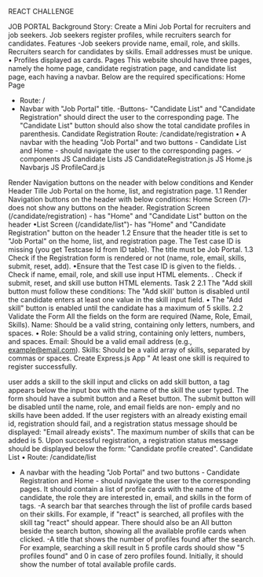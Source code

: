 REACT CHALLENGE

JOB PORTAL
Background Story: Create a Mini Job Portal for recruiters and job seekers. Job seekers register profiles, while recruiters search for candidates.
Features
-Job seekers provide name, email, role, and skills. Recruiters search for candidates by skills.
Email addresses must be unique.
• Profiles displayed as cards.
Pages
This website should have three pages, namely the home page, candidate registration page, and candidate list page, each having a navbar. Below are the required specifications:
Home Page
- Route: /
- Navbar with "Job Portal" title.
-Buttons- "Candidate List" and "Candidate Registration" should direct the user to the corresponding page. The "Candidate List" button should also show the total candidate profiles in parenthesis.
Candidate Registration
Route: /candidate/registration
• A navbar with the heading "Job Portal" and two buttons - Candidate List and Home - should navigate the user to the corresponding pages.
✓ components
JS Candidate Lists
JS CandidateRegistration.js
JS Home.js
Navbarjs
JS ProfileCard.js



Render Navigation buttons on the neader with below conditions and Kender Header
Tille Job Portal on the home, list, and registration page.
1.1 Render Navigation buttons on the header with below conditions: Home Screen (7)-does not show any buttons on the header. Registration Screen (/candidate/registration) - has "Home" and "Candidate List" button on the header
•List Screen (/candidate/list")- has "Home" and "Candidate Registration" button on the header
1.2 Ensure that the header title is set to "Job Portal" on the home, list, and registration
page.
The Test case ID is missing (you get Testcase Id from ID table). The title must be Job Portal.
1.3 Check if the Registration form is rendered or not (name, role, email, skills, submit, reset, add).
•Ensure that the Test case ID is given to the fields.
. Check if name, email, role, and skill use input HTML elements.
. Check if submit, reset, and skill use button HTML elements.
Task 2
2.1 The "Add skill button must follow these conditions:
The "Add skill' button is disabled until the candidate enters at least one value in the skill input field.
• The "Add skill" button is enabled until the candidate has a maximum of 5 skills.
2.2 Validate the Form
All the fields on the form are required (Name, Role, Email, Skills).
Name: Should be a valid string, containing only letters, numbers, and spaces.
• Role: Should be a valid string, containing only letters, numbers, and spaces. Email: Should be a valid email address (e.g., example@email.com).
Skills: Should be a valid array of skills, separated by commas or spaces.
Create Express.js App
"
At least one skill is required to register successfully.



user adds a skill to the skill input and clicks on add skill button, a tag appears below the input box with the name of the skill the user typed. The form should have a submit button and a Reset button.
The submit button will be disabled until the name, role, and email fields are non- emply and no skills have been added.
If the user registers with an already existing email id, registration should fail, and
a registration status message should be displayed: "Email already exists". The maximum number of skills that can be added is 5.
Upon successful registration, a registration status message should be displayed below the form: "Candidate profile created".
Candidate List
• Route: /candidate/list
- A navbar with the heading "Job Portal" and two buttons - Candidate Registration and Home - should navigate the user to the corresponding pages.
It should contain a list of profile cards with the name of the candidate, the role they are interested in, email, and skills in the form of tags.
-A search bar that searches through the list of profile cards based on their skills. For example, if "react" is searched, all profiles with the skill tag "react" should appear. There should also be an All button beside the search button, showing all the available profile cards when clicked.
-A title that shows the number of profiles found after the search. For example, searching a skill result in 5 profile cards should show "5 profiles found" and 0 in case of zero profiles found. Initially, it should show the number of total available profile cards.
